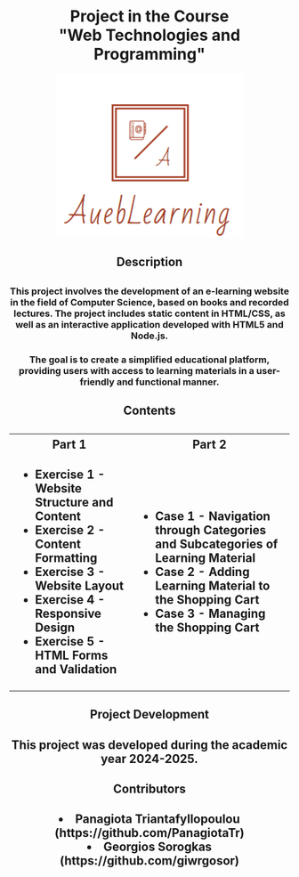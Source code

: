 <h1 align="center">Project in the Course <br>"Web Technologies and Programming"</h1>

<p align="center">
  <img src="Part%201%20-%20HTML%20&%20CSS/images/logo.png" alt="Project Logo">
</p>

<h2 align="center">Description<h2>

<h3 align="center" font-size: 14px>
This project involves the development of an e-learning website in the field of Computer Science, based on books and recorded lectures. The project includes static content in HTML/CSS, as well as an interactive application developed with HTML5 and Node.js.</h3>

<h3 align="center">
The goal is to create a simplified educational platform, providing users with access to learning materials in a user-friendly and functional manner.
</h3>

<h2 align="center">Contents<h2>

<table>
  <tr>
    <th>Part 1</th>
    <th>Part 2</th>
  </tr>
  <tr>
    <td>
      <ul>
        <li>Exercise 1 - Website Structure and Content</li>
        <li>Exercise 2 - Content Formatting</li>
        <li>Exercise 3 - Website Layout</li>
        <li>Exercise 4 - Responsive Design</li>
        <li>Exercise 5 - HTML Forms and Validation</li>
      </ul>
    </td>
    <td>
      <ul>
        <li>Case 1 - Navigation through Categories and Subcategories of Learning Material</li>
        <li>Case 2 - Adding Learning Material to the Shopping Cart</li>
        <li>Case 3 - Managing the Shopping Cart</li>
      </ul>
    </td>
  </tr>
</table>

<h2 align="center">Project Development<h2>
<p align="center">
This project was developed during the academic year 2024-2025.</p>

<h2 align="center">Contributors<h2>
<li align="center">Panagiota Triantafyllopoulou (https://github.com/PanagiotaTr)</li>
<li align="center">Georgios Sorogkas (https://github.com/giwrgosor)</li>
